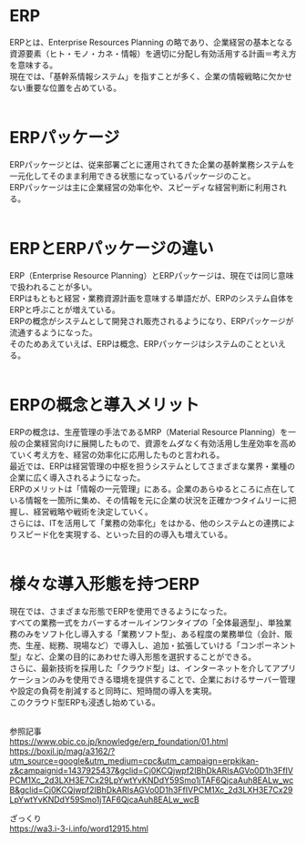 # ERP
ERPとは、Enterprise Resources Planning の略であり、企業経営の基本となる資源要素（ヒト・モノ・カネ・情報）を適切に分配し有効活用する計画＝考え方を意味する。  
現在では、「基幹系情報システム」を指すことが多く、企業の情報戦略に欠かせない重要な位置を占めている。  
<br>

# ERPパッケージ
ERPパッケージとは、従来部署ごとに運用されてきた企業の基幹業務システムを一元化してそのまま利用できる状態になっているパッケージのこと。  
ERPパッケージは主に企業経営の効率化や、スピーディな経営判断に利用される。  
<br>

# ERPとERPパッケージの違い
ERP（Enterprise Resource Planning）とERPパッケージは、現在では同じ意味で扱われることが多い。   
ERPはもともと経営・業務資源計画を意味する単語だが、ERPのシステム自体をERPと呼ぶことが増えている。  
ERPの概念がシステムとして開発され販売されるようになり、ERPパッケージが流通するようになった。  
そのためあえていえば、ERPは概念、ERPパッケージはシステムのことといえる。  
<br>

# ERPの概念と導入メリット
ERPの概念は、生産管理の手法であるMRP（Material Resource Planning）を一般の企業経営向けに展開したもので、資源をムダなく有効活用し生産効率を高めていく考え方を、経営の効率化に応用したものと言われる。  
最近では、ERPは経営管理の中枢を担うシステムとしてさまざまな業界・業種の企業に広く導入されるようになった。  
ERPのメリットは「情報の一元管理」にある。企業のあらゆるところに点在している情報を一箇所に集め、その情報を元に企業の状況を正確かつタイムリーに把握し、経営戦略や戦術を決定していく。  
さらには、ITを活用して「業務の効率化」をはかる、他のシステムとの連携によりスピード化を実現する、といった目的の導入も増えている。  
<br>

# 様々な導入形態を持つERP
現在では、さまざまな形態でERPを使用できるようになった。  
すべての業務一式をカバーするオールインワンタイプの「全体最適型」、単独業務のみをソフト化し導入する「業務ソフト型」、ある程度の業務単位（会計、販売、生産、総務、現場など）で導入し、追加・拡張していける「コンポーネント型」など、企業の目的にあわせた導入形態を選択することができる。  
さらに、最新技術を採用した「クラウド型」は、インターネットを介してアプリケーションのみを使用できる環境を提供することで、企業におけるサーバー管理や設定の負荷を削減すると同時に、短時間の導入を実現。  
このクラウド型ERPも浸透し始めている。  
<br>

参照記事  
https://www.obic.co.jp/knowledge/erp_foundation/01.html  
https://boxil.jp/mag/a3162/?utm_source=google&utm_medium=cpc&utm_campaign=erpkikan-z&campaignid=1437925437&gclid=Cj0KCQjwpf2IBhDkARIsAGVo0D1h3FfIVPCM1Xc_2d3LXH3E7Cx29LpYwtYvKNDdY59Smo1jTAF6QjcaAuh8EALw_wcB&gclid=Cj0KCQjwpf2IBhDkARIsAGVo0D1h3FfIVPCM1Xc_2d3LXH3E7Cx29LpYwtYvKNDdY59Smo1jTAF6QjcaAuh8EALw_wcB  

ざっくり  
https://wa3.i-3-i.info/word12915.html
